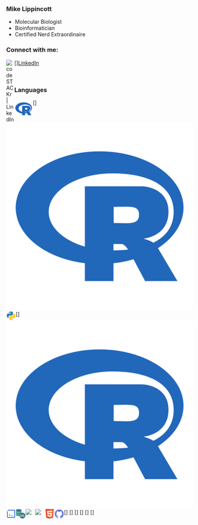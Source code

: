 ### Mike Lippincott
- Molecular Biologist
- Bioinformatician
- Certified Nerd Extraordinaire

### Connect with me:

[<img align="left" alt="codeSTACKr | LinkedIn" width="22px" src="https://cdn.jsdelivr.net/npm/simple-icons@v3/icons/linkedin.svg"/>][LinkedIn](https://www.linkedin.com/in/mlippincott/)


<br />

### Languages

[<img align="left" width="50px" src="images/R.png" />] ![](images/R.png)
[<img align="left" width="26px" src="images/python.svg" />] ![](images/R.png)
[<img align="left" width="26px" src="images/Bash.png" />]
[<img align="left" width="26px" src="images/SQL.png" />]
[<img align="left" width="26px" src="Excel.png" />]
[<img align="left" width="26px" src="https://upload.wikimedia.org/wikipedia/commons/thumb/5/55/FIJI_%28software%29_Logo.svg/1200px-FIJI_%28software%29_Logo.svg.png" />]
[<img align="left"  width="26px" src="images/HTML.png" />]
[<img align="left" width="26px" src="images/github.svg" />]
<br />
